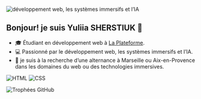 
![développement web, les systèmes immersifs et l’IA](https://github.com/user-attachments/assets/3928e037-fe75-4c7d-8cec-2d0cb7860db9)


## Bonjour! je suis Yuliia SHERSTIUK 👋
- 🎓 Étudiant en développement web à  [La Plateforme](https://laplateforme.io).
- 💻 Passionné par le développement web, les systèmes immersifs et l’IA.
- 🌟 je suis à la recherche d’une alternance à Marseille ou Aix-en-Provence dans les domaines du web ou des technologies immersives.


![HTML](https://img.shields.io/badge/-HTML-orange?style=flat&logo=html5)
![CSS](https://img.shields.io/badge/-CSS-blue?style=flat&logo=css3)

![Trophées GitHub](https://github.com/yuliia-sherstiuk/yuliia-sherstiuk)



<!--
**yuliia-sherstiuk/yuliia-sherstiuk** is a ✨ _special_ ✨ repository because its `README.md` (this file) appears on your GitHub profile.


### 🛠️ Compétences principales :
- **Langages** : HTML | CSS | JavaScript
- **Frameworks** : Bootstrap | React (en apprentissage)
- **Outils** : Git | GitHub | VS Code
- **Autres** : Responsive design, UI/UX, systèmes immersifs


## 🚀 Projets principaux
1. **BloumPetals** : Site web responsive réalisé avec HTML et CSS.
   - [🔗 Lien vers le projet](https://github.com/nom_utilisateur/BloumPetals)



Here are some ideas to get you started:

- 🔭 I’m currently working on ...
- 🌱 I’m currently learning ...
- 👯 I’m looking to collaborate on ...
- 🤔 I’m looking for help with ...
- 💬 Ask me about ...
- 📫 How to reach me: ...
- 😄 Pronouns: ...
- ⚡ Fun fact: ...
-->
